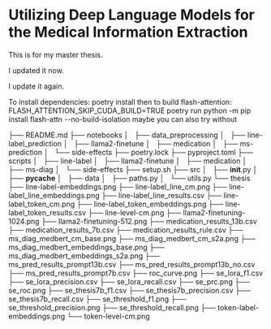 # Utilizing Deep Language Models for the Medical Information Extraction

This is for my master thesis.

I updated it now.

I update it again.

To install dependencies:
poetry install 
then to build flash-attention: FLASH_ATTENTION_SKIP_CUDA_BUILD=TRUE poetry run python -m pip install flash-attn --no-build-isolation
maybe you can also try without 

├── README.md
├── notebooks
│   ├── data_preprocessing
│   ├── line-label_prediction
│   ├── llama2-finetune
│   ├── medication
│   ├── ms-prediction
│   └── side-effects
├── poetry.lock
├── pyproject.toml
├── scripts
│   ├── line-label
│   ├── llama2-finetune
│   ├── medication
│   ├── ms-diag
│   └── side-effects
├── setup.sh
├── src
│   ├── __init__.py
│   ├── __pycache__
│   ├── data
│   ├── paths.py
│   └── utils.py
└── thesis
    ├── line-label-embeddings.png
    ├── line-label_line_cm.png
    ├── line-label_line_embeddings.png
    ├── line-label_line_results.csv
    ├── line-label_token_cm.png
    ├── line-label_token_embeddings.png
    ├── line-label_token_results.csv
    ├── line-level-cm.png
    ├── llama2-finetuning-1024.png
    ├── llama2-finetuning-512.png
    ├── medication_results_13b.csv
    ├── medication_results_7b.csv
    ├── medication_results_rule.csv
    ├── ms_diag_medbert_cm_base.png
    ├── ms_diag_medbert_cm_s2a.png
    ├── ms_diag_medbert_embeddings_base.png
    ├── ms_diag_medbert_embeddings_s2a.png
    ├── ms_pred_results_prompt13b.csv
    ├── ms_pred_results_prompt13b_no.csv
    ├── ms_pred_results_prompt7b.csv
    ├── roc_curve.png
    ├── se_lora_f1.csv
    ├── se_lora_precision.csv
    ├── se_lora_recall.csv
    ├── se_prc.png
    ├── se_roc.png
    ├── se_thesis7b_f1.csv
    ├── se_thesis7b_precision.csv
    ├── se_thesis7b_recall.csv
    ├── se_threshold_f1.png
    ├── se_threshold_precision.png
    ├── se_threshold_recall.png
    ├── token-label-embeddings.png
    └── token-level-cm.png